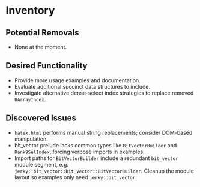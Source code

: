 # Inventory

## Potential Removals
- None at the moment.

## Desired Functionality
- Provide more usage examples and documentation.
- Evaluate additional succinct data structures to include.
- Investigate alternative dense-select index strategies to replace removed `DArrayIndex`.

## Discovered Issues
- `katex.html` performs manual string replacements; consider DOM-based manipulation.
- bit_vector prelude lacks common types like `BitVectorBuilder` and `Rank9SelIndex`,
  forcing verbose imports in examples.
- Import paths for `BitVectorBuilder` include a redundant `bit_vector` module
  segment, e.g. `jerky::bit_vector::bit_vector::BitVectorBuilder`.
  Cleanup the module layout so examples only need `jerky::bit_vector`.
